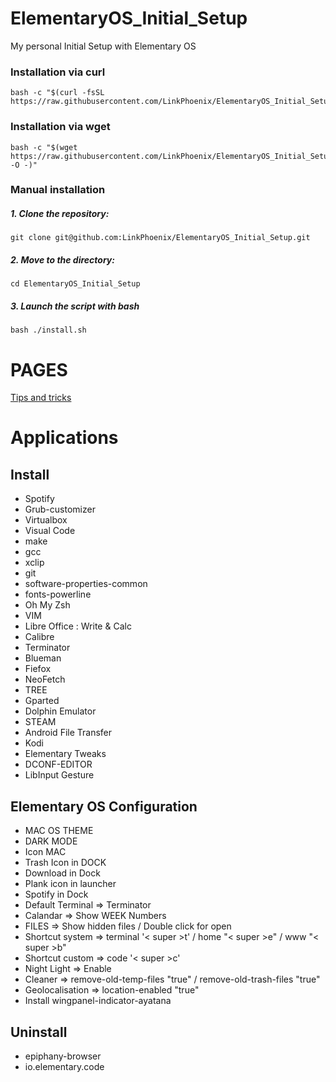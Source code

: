 # ElementaryOS_Initial_Setup
My personal Initial Setup with Elementary OS

### Installation via curl

    bash -c "$(curl -fsSL https://raw.githubusercontent.com/LinkPhoenix/ElementaryOS_Initial_Setup/master/install.sh)"

### Installation via wget

    bash -c "$(wget https://raw.githubusercontent.com/LinkPhoenix/ElementaryOS_Initial_Setup/master/install.sh -O -)"

### Manual installation

##### 1. Clone the repository:

    git clone git@github.com:LinkPhoenix/ElementaryOS_Initial_Setup.git

##### 2. Move to the directory:

    cd ElementaryOS_Initial_Setup

##### 3. Launch the script with bash

    bash ./install.sh

# PAGES

[Tips and tricks](https://github.com/LinkPhoenix/ElementaryOS_Initial_Setup/blob/master/Pages/Tips_and_tricks.md)

# Applications

## Install
- Spotify
- Grub-customizer
- Virtualbox
- Visual Code
- make
- gcc
- xclip
- git
- software-properties-common
- fonts-powerline
- Oh My Zsh
- VIM
- Libre Office : Write & Calc
- Calibre
- Terminator
- Blueman
- Fiefox
- NeoFetch
- TREE
- Gparted
- Dolphin Emulator
- STEAM
- Android File Transfer
- Kodi
- Elementary Tweaks
- DCONF-EDITOR
- LibInput Gesture

## Elementary OS Configuration

- MAC OS THEME
- DARK MODE
- Icon MAC
- Trash Icon in DOCK
- Download in Dock
- Plank icon in launcher
- Spotify in Dock
- Default Terminal => Terminator
- Calandar => Show WEEK Numbers
- FILES => Show hidden files / Double click for open
- Shortcut system => terminal '< super >t' / home "< super >e" / www "< super >b"
- Shortcut custom => code '< super >c'
- Night Light => Enable
- Cleaner => remove-old-temp-files "true" / remove-old-trash-files "true"
- Geolocalisation => location-enabled "true"
- Install wingpanel-indicator-ayatana

## Uninstall
- epiphany-browser
- io.elementary.code